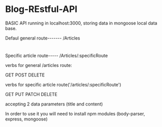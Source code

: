 # Blog-REstful-API

BASIC API running in localhost:3000, storing data in mongoose local data base.

Defaul general route------- /Articles
#
Specific article route----- /Articles/:specificRoute

verbs for general /articles route:

GET
POST
DELETE

verbs for specific article route('/articles/:specificRoute')

GET
PUT
PATCH
DELETE

accepting 2 data parameters (title and content)

In order to use it you will need to install npm modules (body-parser, express, mongoose)


